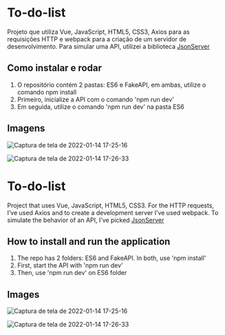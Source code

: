 # To-do-list
Projeto que utiliza Vue, JavaScript, HTML5, CSS3, Axios para as requisições HTTP e webpack para a criação de um servidor de desenvolvimento. Para simular uma API, utilizei a biblioteca [JsonServer](https://github.com/typicode/json-server)

## Como instalar e rodar
1. O repositório contém 2 pastas: ES6 e FakeAPI, em ambas, utilize o comando npm install
2. Primeiro, inicialize a API com o comando 'npm run dev'
3. Em seguida, utilize o comando 'npm run dev' na pasta ES6

## Imagens

![Captura de tela de 2022-01-14 17-25-16](https://user-images.githubusercontent.com/54656065/149587307-071da97a-01e3-46fb-bd77-d20cceb29250.png)


![Captura de tela de 2022-01-14 17-26-33](https://user-images.githubusercontent.com/54656065/149587395-7d86248e-65b4-4a6e-940b-6760d3bb247b.png)

# To-do-list
Project that uses Vue, JavaScript, HTML5, CSS3. For the HTTP requests, I’ve used Axios and to create a development server I’ve used webpack. To simulate the behavior of an API, I’ve picked [JsonServer](https://github.com/typicode/json-server)

## How to install and run the application
1. The repo has 2 folders: ES6 and FakeAPI. In both, use 'npm install'
2. First, start the API with 'npm run dev'
3. Then, use 'npm run dev' on ES6 folder

## Images

![Captura de tela de 2022-01-14 17-25-16](https://user-images.githubusercontent.com/54656065/149587307-071da97a-01e3-46fb-bd77-d20cceb29250.png)


![Captura de tela de 2022-01-14 17-26-33](https://user-images.githubusercontent.com/54656065/149587395-7d86248e-65b4-4a6e-940b-6760d3bb247b.png)
